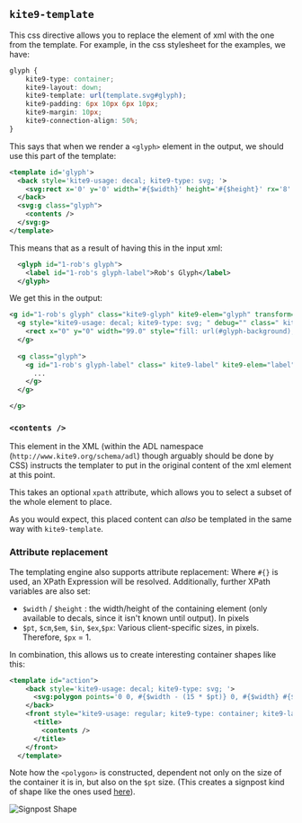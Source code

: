 

## `kite9-template`

This css directive allows you to replace the element of xml with the one from the template.  For example, in the css stylesheet for the examples, we have:

```css
glyph {
	kite9-type: container;
	kite9-layout: down;	
	kite9-template: url(template.svg#glyph);
	kite9-padding: 6px 10px 6px 10px; 
	kite9-margin: 10px;
	kite9-connection-align: 50%;
}
```

This says that when we render a `<glyph>` element in the output, we should use this part of the template:

```xml
<template id='glyph'>
  <back style='kite9-usage: decal; kite9-type: svg; '>
    <svg:rect x='0' y='0' width='#{$width}' height='#{$height}' rx='8' ry='8' style='fill: url(#glyph-background); ' class="glyph-back" />
  </back>
  <svg:g class="glyph">
    <contents />
  </svg:g>
</template>
```

This means that as a result of having this in the input xml:

```xml
  <glyph id="1-rob's glyph">
    <label id="1-rob's glyph-label">Rob's Glyph</label>
  </glyph>
```

We get this in the output:

```xml
<g id="1-rob's glyph" class="kite9-glyph" kite9-elem="glyph" transform="translate(15.0,15.0)">
  <g style="kite9-usage: decal; kite9-type: svg; " debug="" class=" kite9-back" kite9-elem="back">
    <rect x="0" y="0" width="99.0" style="fill: url(#glyph-background); " rx="8" class="glyph-back" ry="8" height="29.0"/>
  </g>
  
  <g class="glyph">    
    <g id="1-rob's glyph-label" class=" kite9-label" kite9-elem="label" transform="translate(10.0,6.0)">
      ...
    </g>
  </g>

</g>
```

### `<contents />`

This element in the XML (within the ADL namespace (`http://www.kite9.org/schema/adl`) though arguably should be done by CSS) instructs the templater to put in the original content of the xml element at this point.

This takes an optional `xpath` attribute, which allows you to select a subset of the whole element to place.

As you would expect, this placed content can _also_ be templated in the same way with `kite9-template`.

### Attribute replacement

The templating engine also supports attribute replacement: Where `#{}` is used, an XPath Expression will be resolved.   Additionally, further XPath variables are also set:

 - `$width` / `$height` : the width/height of the containing element (only available to decals, since it isn't known until output).  In pixels
 - `$pt`, `$cm`,`$em`, `$in`, `$ex`,`$px`:  Various client-specific sizes, in pixels.  Therefore, `$px` = 1.  
 
In combination, this allows us to create interesting container shapes like this:

```xml
<template id="action">
    <back style='kite9-usage: decal; kite9-type: svg; '>
      <svg:polygon points='0 0, #{$width - (15 * $pt)} 0, #{$width} #{$height div 2}, #{$width - (15 * $pt) } #{$height}, 0 #{$height}' style='fill: url(#risk-background); stroke: black; stroke-width: 1pt;' />
    </back>
    <front style="kite9-usage: regular; kite9-type: container; kite9-layout: down; 	kite9-padding: 10pt; kite9-padding-right: 40pt; ">
      <title>
      	<contents />
      </title>
    </front>
  </template>
``` 

Note how the `<polygon>` is constructed, dependent not only on the size of the container it is in, but also on the `$pt` size.  (This creates a signpost kind of shape like the ones used [here](https://riskfirst.org/A-Simple-Scenario)).  

![Signpost Shape](signpost.png)
 